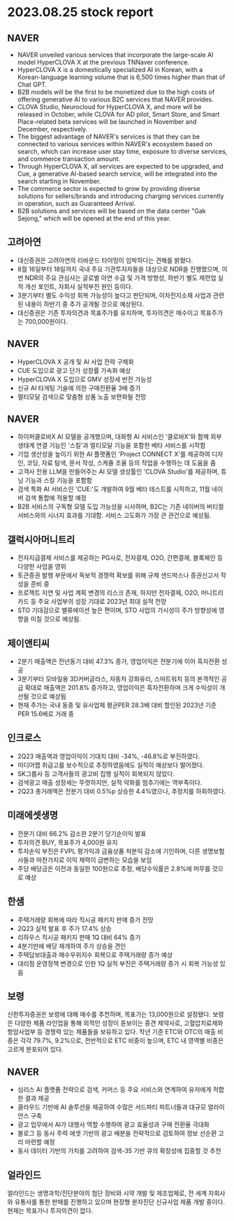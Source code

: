 # 2023.08.25 stock report
## NAVER
- NAVER unveiled various services that incorporate the large-scale AI model HyperCLOVA X at the previous TNNaver conference.
- HyperCLOVA X is a domestically specialized AI in Korean, with a Korean-language learning volume that is 6,500 times higher than that of Chat GPT.
- B2B models will be the first to be monetized due to the high costs of offering generative AI to various B2C services that NAVER provides.
- CLOVA Studio, Neurocloud for HyperCLOVA X, and more will be released in October, while CLOVA for AD pilot, Smart Store, and Smart Place-related beta services will be launched in November and December, respectively.
- The biggest advantage of NAVER's services is that they can be connected to various services within NAVER's ecosystem based on search, which can increase user stay time, exposure to diverse services, and commerce transaction amount.
- Through HyperCLOVA X, all services are expected to be upgraded, and Cue, a generative AI-based search service, will be integrated into the search starting in November.
- The commerce sector is expected to grow by providing diverse solutions for sellers/brands and introducing charging services currently in operation, such as Guaranteed Arrival.
- B2B solutions and services will be based on the data center "Gak Sejong," which will be opened at the end of this year.
## 고려아연
- 대신증권은 고려아연의 리바운드 타이밍이 임박하다는 견해를 밝혔다.
- 8월 16일부터 18일까지 국내 주요 기관투자자들을 대상으로 NDR을 진행했으며, 이번 NDR의 주요 관심사는 글로벌 아연 수급 및 가격 방향성, 하반기 별도 제련업 실적 개선 포인트, 자회사 실적부진 원인 등이다.
- 3분기부터 별도 수익성 회복 가능성이 높다고 판단되며, 이차전지소재 사업과 관련된 내용이 하반기 중 추가 공개될 것으로 예상된다.
- 대신증권은 기존 투자의견과 목표주가를 유지하며, 투자의견은 매수이고 목표주가는 700,000원이다.
## NAVER
- HyperCLOVA X 공개 및 AI 사업 전략 구체화
- CUE 도입으로 광고 단가 성장률 가속화 예상
- HyperCLOVA X 도입으로 GMV 성장세 반전 가능성
- 신규 AI 타게팅 기술에 의한 구매전환율 3배 증가
- 멀티모달 검색으로 맞춤형 상품 노출 보편화될 전망
## NAVER
- 하이퍼클로바X AI 모델을 공개했으며, 대화형 AI 서비스인 '클로바X'와 함께 외부 생태계 연결 기능인 '스킬'과 멀티모달 기능을 포함한 베타 서비스를 시작함
- 기업 생산성을 높이기 위한 AI 플랫폼인 'Project CONNECT X'를 제공하여 디자인, 코딩, 자료 탐색, 문서 작성, 스케쥴 조율 등의 작업을 수행하는 데 도움을 줌
- 고객사 전용 LLM을 만들어주는 AI 모델 생성툴인 'CLOVA Studio'를 제공하며, 튜닝 기능과 스킬 기능을 포함함
- 검색 특화 AI 서비스인 'CUE:'도 개발하여 9월 베타 테스트를 시작하고, 11월 네이버 검색 통합에 적용할 예정
- B2B 서비스의 구독형 모델 도입 가능성을 시사하며, B2C는 기존 네이버의 버티컬 서비스와의 시너지 효과를 기대함. 서비스 고도화가 가장 큰 관건으로 예상됨.
## 갤럭시아머니트리
- 전자지급결제 서비스를 제공하는 PG사로, 전자결제, O2O, 간편결제, 블록체인 등 다양한 사업을 영위
- 토큰증권 발행 부문에서 독보적 경쟁력 확보를 위해 규제 샌드박스나 증권신고서 작성을 준비 중
- 프로젝트 지연 및 사업 계획 변경의 리스크 존재, 하지만 전자결제, O2O, 머니트리카드 등 주요 사업부의 성장 기대로 2023년 최대 실적 전망
- STO 기대감으로 밸류에이션 높은 편이며, STO 사업의 가시성이 주가 방향성에 영향을 미칠 것으로 예상됨.
## 제이앤티씨
- 2분기 매출액은 전년동기 대비 47.3% 증가, 영업이익은 전분기에 이어 흑자전환 성공
- 3분기부터 모바일용 3D커버글라스, 자동차 강화유리, 스마트워치 등의 본격적인 공급 확대로 매출액은 201.8% 증가하고, 영업이익은 흑자전환하며 크게 수익성이 개선될 것으로 예상됨
- 현재 주가는 국내 동종 및 유사업체 평균PER 28.3배 대비 할인된 2023년 기준 PER 15.6배로 거래 중
## 인크로스
- 2Q23 매출액과 영업이익이 기대치 대비 -34%, -46.8%로 부진하였다.
- 미디어랩 취급고를 보수적으로 추정하였음에도 실적이 예상보다 떨어졌다.
- SK그룹사 등 고객사들의 광고비 집행 실적이 회복되지 않았다.
- 검색광고 매출 성장세는 뚜렷하지만, 실적 악화를 멈추기에는 역부족이다.
- 2Q23 총거래액은 전분기 대비 0.5%p 상승한 4.4%였으나, 추정치를 하회하였다.
## 미래에셋생명
- 전분기 대비 66.2% 감소한 2분기 당기순이익 발표
- 투자의견 BUY, 목표주가 4,000원 유지
- 투자손익 부진은 FVPL 평가익과 금융상품 처분익 감소에 기인하며, 다른 생명보험사들과 마찬가지로 이익 체력이 급변하는 모습을 보임
- 주당 배당금은 이전과 동일한 100원으로 추정, 배당수익률은 2.8%에 머무를 것으로 예상
## 한샘
- 주택거래량 회복에 따라 직시공 패키지 판매 증가 전망
- 2Q23 실적 발표 후 주가 17.4% 상승
- 리하우스 직시공 패키지 판매 1Q 대비 64% 증가
- 4분기만에 배당 재개하여 주가 상승을 견인
- 주택담보대출과 매수우위지수 회복으로 주택거래량 증가 예상
- 대리점 운영정책 변경으로 인한 1Q 실적 부진은 주택거래량 증가 시 회복 가능성 있음
## 보령
신한투자증권은 보령에 대해 매수를 추천하며, 목표가는 13,000원으로 설정됐다. 보령은 다양한 제품 라인업을 통해 외적인 성장이 돋보이는 중견 제약사로, 고혈압치료제와 항암사업부 등 경쟁력 있는 제품들을 보유하고 있다. 작년 기준 ETC와 OTC의 매출 비중은 각각 79.7%, 9.2%으로, 전반적으로 ETC 비중이 높으며, ETC 내 영역별 비중은 고르게 분포되어 있다.
## NAVER
- 심리스 AI 플랫폼 전략으로 검색, 커머스 등 주요 서비스와 연계하여 유저에게 적합한 결과 제공
- 클라우드 기반에 AI 솔루션을 제공하여 수많은 서드파티 파트너들과 대규모 얼라이언스 구축
- 광고 업무에서 AI가 대행사 역할 수행하여 광고 효율성과 구매 전환율 극대화
- 블로그 등 동사 주력 에셋 기반의 광고 배분을 전략적으로 검토하여 정보 선순환 고리 마련할 예정
- 동사 데이터 기반의 가치를 고려하여 검색-35 기반 큐의 확장성에 집중할 것 추천
## 얼라인드
얼라인드는 생명과학/진단분야의 첨단 장비와 시약 개발 및 제조업체로, 전 세계 자회사와 유통사를 통한 판매를 진행하고 있으며 현장형 분자진단 신규사업 제품 개발 중이다. 현재는 목표가나 투자의견이 없다.